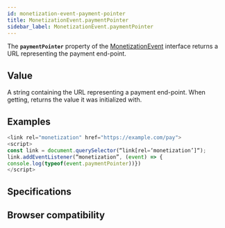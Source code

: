 ```yaml
---
id: monetization-event-payment-pointer
title: MonetizationEvent.paymentPointer
sidebar_label: MonetizationEvent.paymentPointer
---
```


The **`paymentPointer`** property of the [MonetizationEvent](monetization-event.md) interface returns a URL representing the payment end-point. 

## Value

A string containing the URL representing a payment end-point. When getting, returns the value it was initialized with.

## Examples

```javascript
<link rel="monetization" href="https://example.com/pay">
<script>
const link = document.querySelector(“link[rel=‘monetization’]“);
link.addEventListener(“monetization”, (event) => {
console.log(typeof(event.paymentPointer))})
</script>
```

## Specifications

## Browser compatibility

